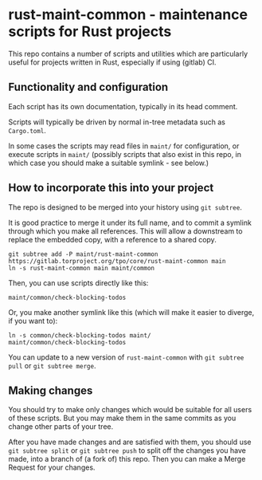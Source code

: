 # rust-maint-common - maintenance scripts for Rust projects

This repo contains a number of scripts and utilities
which are particularly useful for projects written in Rust,
especially if using (gitlab) CI.

## Functionality and configuration

Each script has its own documentation, typically in its head comment.

Scripts will typically be driven by normal in-tree metadata
such as `Cargo.toml`.

In some cases the scripts may
read files in `maint/` for configuration,
or execute scripts in `maint/`
(possibly scripts that also exist in this repo,
in which case you should make a suitable symlink - see below.)

## How to incorporate this into your project

The repo is designed to be merged into your history 
using `git subtree`.

It is good practice to merge it under its full name,
and to commit a symlink through which you make all references.
This will allow a downstream to replace the embedded copy,
with a reference to a shared copy.

```
git subtree add -P maint/rust-maint-common https://gitlab.torproject.org/tpo/core/rust-maint-common main
ln -s rust-maint-common main maint/common
```

Then, you can use scripts directly like this:

```
maint/common/check-blocking-todos
```

Or, you make another symlink like this
(which will make it easier to diverge, if you want to):

```
ln -s common/check-blocking-todos maint/
maint/common/check-blocking-todos
```

You can update to a new version of `rust-maint-common`
with `git subtree pull` or `git subtree merge`.

## Making changes

You should try to make only changes which would be
suitable for all users of these scripts.
But you may make them in the same commits
as you change other parts of your tree.

After you have made changes and are satisfied with them,
you should use `git subtree split` or `git subtree push`
to split off the changes you have made,
into a branch of (a fork of) this repo.
Then you can make a Merge Request for your changes.
